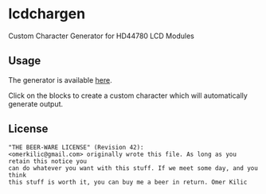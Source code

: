 lcdchargen
==========
Custom Character Generator for HD44780 LCD Modules

Usage
-----
The generator is available [here](http://allain18.github.io/lcdchargen/).

Click on the blocks to create a custom character which will automatically generate output.


License
-------
    "THE BEER-WARE LICENSE" (Revision 42):
    <omerkilic@gmail.com> originally wrote this file. As long as you retain this notice you
    can do whatever you want with this stuff. If we meet some day, and you think
    this stuff is worth it, you can buy me a beer in return. Omer Kilic

